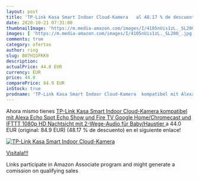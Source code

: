 ```yaml
---
layout: post
title: 'TP-Link Kasa Smart Indoor Cloud-Kamera   al 48.17 % de descuento'
date: 2020-10-21 07:31:00
thumbnailImage: 'https://m.media-amazon.com/images/I/4105nUis1zL._SL200_.jpg'
images: [ 'https://m.media-amazon.com/images/I/4105nUis1zL._SL200_.jpg' ]
comments: true
category: ofertas
author: ring
slug: B07H1GFKK9
description:
actualPrice: 44.0 EUR
currency: EUR
price: 44.0
comparePrice: 84.9 EUR
inStock: true
prodname: 'TP-Link Kasa Smart Indoor Cloud-Kamera  kompatibel mit Alexa  Echo Spot  Echo Show und Fire TV  Google Home/Chromecast und IFTTT  1080p HD  Nachtsicht mit 2-Wege-Audio für Baby/Haustier '
---
```


Ahora mismo tienes [TP-Link Kasa Smart Indoor Cloud-Kamera  kompatibel mit Alexa  Echo Spot  Echo Show und Fire TV  Google Home/Chromecast und IFTTT  1080p HD  Nachtsicht mit 2-Wege-Audio für Baby/Haustier ](https://www.amazon.de/dp/B07H1GFKK9/?tag=tolees0ca-21) a 44.0 EUR (original: 84.9 EUR) (48.17 %  de descuento) en el siguiente enlace!

[![TP-Link Kasa Smart Indoor Cloud-Kamera  ](https://m.media-amazon.com/images/I/4105nUis1zL._SL200_.jpg)](https://www.amazon.de/dp/B07H1GFKK9/?tag=tolees0ca-21)

[Visítala!!!](https://www.amazon.de/dp/B07H1GFKK9/?tag=tolees0ca-21)

Links participate in Amazon Associate program and might generate a comission on qualifying sales
